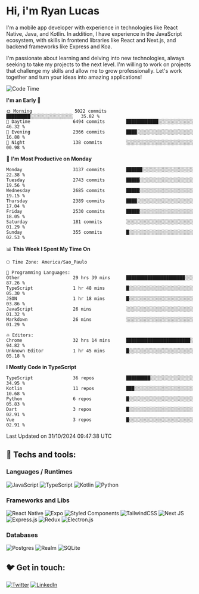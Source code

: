 # Hi, i'm Ryan Lucas

I'm a mobile app developer with experience in technologies like React Native, Java, and Kotlin.
In addition, I have experience in the JavaScript ecosystem, with skills in frontend libraries like React and Next.js, and backend frameworks like Express and Koa.

I'm passionate about learning and delving into new technologies, always seeking to take my projects to the next level. I'm willing to work on projects that challenge my skills and allow me to grow professionally. Let's work together and turn your ideas into amazing applications!


<!--START_SECTION:waka-->
![Code Time](http://img.shields.io/badge/Code%20Time-727%20hrs%205%20mins-blue)

**I'm an Early 🐤** 

```text
🌞 Morning                5022 commits        █████████░░░░░░░░░░░░░░░░   35.82 % 
🌆 Daytime                6494 commits        ████████████░░░░░░░░░░░░░   46.32 % 
🌃 Evening                2366 commits        ████░░░░░░░░░░░░░░░░░░░░░   16.88 % 
🌙 Night                  138 commits         ░░░░░░░░░░░░░░░░░░░░░░░░░   00.98 % 
```
📅 **I'm Most Productive on Monday** 

```text
Monday                   3137 commits        ██████░░░░░░░░░░░░░░░░░░░   22.38 % 
Tuesday                  2743 commits        █████░░░░░░░░░░░░░░░░░░░░   19.56 % 
Wednesday                2685 commits        █████░░░░░░░░░░░░░░░░░░░░   19.15 % 
Thursday                 2389 commits        ████░░░░░░░░░░░░░░░░░░░░░   17.04 % 
Friday                   2530 commits        █████░░░░░░░░░░░░░░░░░░░░   18.05 % 
Saturday                 181 commits         ░░░░░░░░░░░░░░░░░░░░░░░░░   01.29 % 
Sunday                   355 commits         █░░░░░░░░░░░░░░░░░░░░░░░░   02.53 % 
```


📊 **This Week I Spent My Time On** 

```text
🕑︎ Time Zone: America/Sao_Paulo

💬 Programming Languages: 
Other                    29 hrs 39 mins      ██████████████████████░░░   87.26 % 
TypeScript               1 hr 48 mins        █░░░░░░░░░░░░░░░░░░░░░░░░   05.30 % 
JSON                     1 hr 18 mins        █░░░░░░░░░░░░░░░░░░░░░░░░   03.86 % 
JavaScript               26 mins             ░░░░░░░░░░░░░░░░░░░░░░░░░   01.32 % 
Markdown                 26 mins             ░░░░░░░░░░░░░░░░░░░░░░░░░   01.29 % 

🔥 Editors: 
Chrome                   32 hrs 14 mins      ████████████████████████░   94.82 % 
Unknown Editor           1 hr 45 mins        █░░░░░░░░░░░░░░░░░░░░░░░░   05.18 % 
```

**I Mostly Code in TypeScript** 

```text
TypeScript               36 repos            █████████░░░░░░░░░░░░░░░░   34.95 % 
Kotlin                   11 repos            ███░░░░░░░░░░░░░░░░░░░░░░   10.68 % 
Python                   6 repos             █░░░░░░░░░░░░░░░░░░░░░░░░   05.83 % 
Dart                     3 repos             █░░░░░░░░░░░░░░░░░░░░░░░░   02.91 % 
Vue                      3 repos             █░░░░░░░░░░░░░░░░░░░░░░░░   02.91 % 
```




 Last Updated on 31/10/2024 09:47:38 UTC
<!--END_SECTION:waka-->

## 🔧 Techs and tools: 

### Languages / Runtimes
![JavaScript](https://img.shields.io/badge/javascript-%23323330.svg?style=for-the-badge&logo=javascript&logoColor=%23F7DF1E)
![TypeScript](https://img.shields.io/badge/typescript-%23007ACC.svg?style=for-the-badge&logo=typescript&logoColor=white)
![Kotlin](https://img.shields.io/badge/kotlin-%230095D5.svg?style=for-the-badge&logo=kotlin&logoColor=white) ![Python](https://img.shields.io/badge/python-3670A0?style=for-the-badge&logo=python&logoColor=ffdd54)

### Frameworks and Libs
![React Native](https://img.shields.io/badge/react_native-%2320232a.svg?style=for-the-badge&logo=react&logoColor=%2361DAFB)
![Expo](https://img.shields.io/badge/expo-1C1E24?style=for-the-badge&logo=expo&logoColor=#D04A37)
![Styled Components](https://img.shields.io/badge/styled--components-DB7093?style=for-the-badge&logo=styled-components&logoColor=white)
![TailwindCSS](https://img.shields.io/badge/tailwindcss-%2338B2AC.svg?style=for-the-badge&logo=tailwind-css&logoColor=white)
![Next JS](https://img.shields.io/badge/Next-black?style=for-the-badge&logo=next.js&logoColor=white)
![Express.js](https://img.shields.io/badge/express.js-%23404d59.svg?style=for-the-badge&logo=express&logoColor=%2361DAFB)
![Redux](https://img.shields.io/badge/redux-%23593d88.svg?style=for-the-badge&logo=redux&logoColor=white)
![Electron.js](https://img.shields.io/badge/Electron-191970?style=for-the-badge&logo=Electron&logoColor=white)

### Databases
![Postgres](https://img.shields.io/badge/postgres-%23316192.svg?style=for-the-badge&logo=postgresql&logoColor=white)
![Realm](https://img.shields.io/badge/Realm-39477F?style=for-the-badge&logo=realm&logoColor=white)
![SQLite](https://img.shields.io/badge/sqlite-%2307405e.svg?style=for-the-badge&logo=sqlite&logoColor=white)

## 🐦 Get in touch:

[![Twitter](https://img.shields.io/badge/Twitter-%231DA1F2.svg?style=for-the-badge&logo=Twitter&logoColor=white)](https://twitter.com/ryangst_)
[![LinkedIn](https://img.shields.io/badge/linkedin-%230077B5.svg?style=for-the-badge&logo=linkedin&logoColor=white)](https://www.linkedin.com/in/ryan-lucas-machado/)
